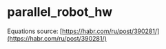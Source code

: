 # parallel_robot_hw

Equations source: [https://habr.com/ru/post/390281/](https://habr.com/ru/post/390281/)